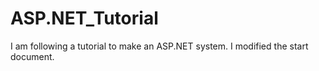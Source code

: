 # ASP.NET_Tutorial
 I am following a tutorial to make an ASP.NET system.
 I modified the start document.
